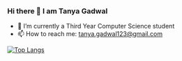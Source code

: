 ### Hi there 👋 I am Tanya Gadwal

- 🌱 I’m currently a Third Year Computer Science student
- 📫 How to reach me: tanya.gadwal123@gmail.com


[![Top Langs](https://github-readme-stats.vercel.app/api/top-langs/?username=tanyagadwal&layout=donut-vertical)](https://github.com/anuraghazra/github-readme-stats)

<!--
**tanyagadwal/tanyagadwal** is a ✨ _special_ ✨ repository because its `README.md` (this file) appears on your GitHub profile.

Here are some ideas to get you started:

- 🔭 I’m currently working on ...
- 🌱 I’m currently learning ...
- 👯 I’m looking to collaborate on ...
- 🤔 I’m looking for help with ...
- 💬 Ask me about ...
- 📫 How to reach me: ...
- 😄 Pronouns: ...
- ⚡ Fun fact: ...
-->
